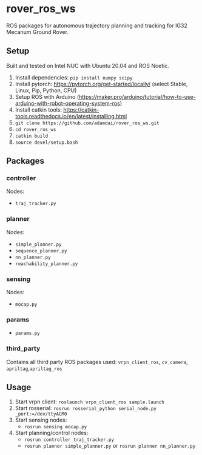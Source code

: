 # rover_ros_ws

ROS packages for autonomous trajectory planning and tracking for IG32 Mecanum Ground Rover.

## Setup
Built and tested on Intel NUC with Ubuntu 20.04 and ROS Noetic.

1. Install dependencies: `pip install numpy scipy`
2. Install pytorch: https://pytorch.org/get-started/locally/ (select Stable, Linux, Pip, Python, CPU)
3. Setup ROS with Arduino (https://maker.pro/arduino/tutorial/how-to-use-arduino-with-robot-operating-system-ros)
4. Install catkin tools: https://catkin-tools.readthedocs.io/en/latest/installing.html
5. `git clone https://github.com/adamdai/rover_ros_ws.git`
6. `cd rover_ros_ws`
7. `catkin build`
8. `source devel/setup.bash`


## Packages
### controller
Nodes:
 - `traj_tracker.py`
### planner
Nodes:
 - `simple_planner.py`
 - `sequence_planner.py`
 - `nn_planner.py`
 - `reachability_planner.py`
### sensing
Nodes:
 - `mocap.py`
### params
 - `params.py` 
### third_party
Contains all third party ROS packages used: `vrpn_client_ros`, `cv_camera`, `apriltag`,`apriltag_ros` 

## Usage

1. Start vrpn client: `roslaunch vrpn_client_ros sample.launch`
2. Start rosserial: `rosrun rosserial_python serial_node.py _port:=/dev/ttyACM0`
3. Start sensing nodes:
    - `rosrun sensing mocap.py`
4. Start planning/control nodes:
    - `rosrun controller traj_tracker.py`
    - `rosrun planner simple_planner.py` or `rosrun planner nn_planner.py`
